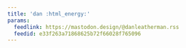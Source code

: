 ```yaml
---
title: 'dan :html_energy:'
params:
  feedlink: https://mastodon.design/@danleatherman.rss
  feedid: e33f263a71868625b72f66028f765096
---
```

